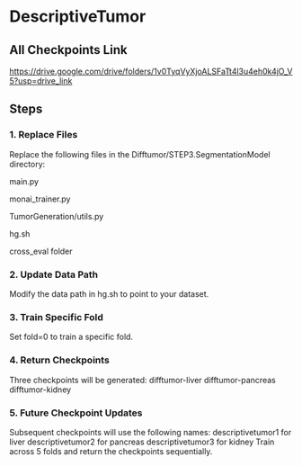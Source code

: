 # DescriptiveTumor

## All Checkpoints Link
https://drive.google.com/drive/folders/1v0TyqVyXjoALSFaTt4l3u4eh0k4jO_V5?usp=drive_link

## Steps
### 1. Replace Files
Replace the following files in the Difftumor/STEP3.SegmentationModel directory:

main.py

monai_trainer.py

TumorGeneration/utils.py

hg.sh

cross_eval folder

### 2. Update Data Path
Modify the data path in hg.sh to point to your dataset.
### 3. Train Specific Fold
Set fold=0 to train a specific fold.
### 4. Return Checkpoints
Three checkpoints will be generated:
difftumor-liver
difftumor-pancreas
difftumor-kidney
### 5. Future Checkpoint Updates
Subsequent checkpoints will use the following names:
descriptivetumor1 for liver
descriptivetumor2 for pancreas
descriptivetumor3 for kidney
Train across 5 folds and return the checkpoints sequentially.
